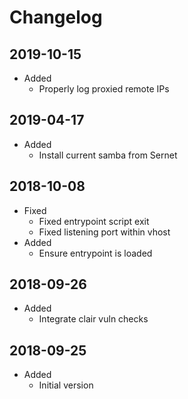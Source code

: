 # Changelog

## 2019-10-15

* Added
  * Properly log proxied remote IPs

## 2019-04-17

* Added
  * Install current samba from Sernet

## 2018-10-08

* Fixed
  * Fixed entrypoint script exit
  * Fixed listening port within vhost
* Added
  * Ensure entrypoint is loaded

## 2018-09-26

* Added
  * Integrate clair vuln checks

## 2018-09-25

* Added
  * Initial version
